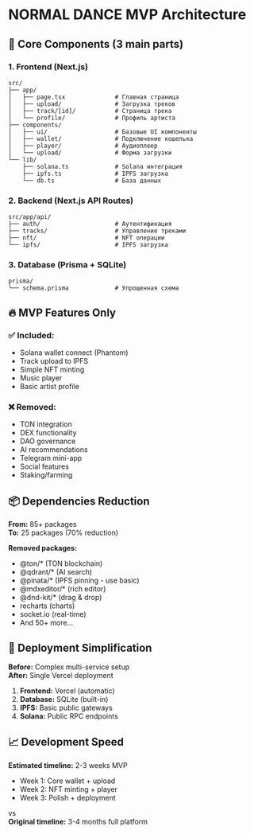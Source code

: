 # NORMAL DANCE MVP Architecture

## 🎯 Core Components (3 main parts)

### 1. Frontend (Next.js)
```
src/
├── app/
│   ├── page.tsx              # Главная страница
│   ├── upload/               # Загрузка треков
│   ├── track/[id]/           # Страница трека
│   └── profile/              # Профиль артиста
├── components/
│   ├── ui/                   # Базовые UI компоненты
│   ├── wallet/               # Подключение кошелька
│   ├── player/               # Аудиоплеер
│   └── upload/               # Форма загрузки
└── lib/
    ├── solana.ts             # Solana интеграция
    ├── ipfs.ts               # IPFS загрузка
    └── db.ts                 # База данных
```

### 2. Backend (Next.js API Routes)
```
src/app/api/
├── auth/                     # Аутентификация
├── tracks/                   # Управление треками
├── nft/                      # NFT операции
└── ipfs/                     # IPFS загрузка
```

### 3. Database (Prisma + SQLite)
```
prisma/
└── schema.prisma             # Упрощенная схема
```

## 🔥 MVP Features Only

### ✅ Included:
- Solana wallet connect (Phantom)
- Track upload to IPFS
- Simple NFT minting
- Music player
- Basic artist profile

### ❌ Removed:
- TON integration
- DEX functionality
- DAO governance
- AI recommendations
- Telegram mini-app
- Social features
- Staking/farming

## 📦 Dependencies Reduction

**From:** 85+ packages  
**To:** 25 packages (70% reduction)

**Removed packages:**
- @ton/* (TON blockchain)
- @qdrant/* (AI search)
- @pinata/* (IPFS pinning - use basic)
- @mdxeditor/* (rich editor)
- @dnd-kit/* (drag & drop)
- recharts (charts)
- socket.io (real-time)
- And 50+ more...

## 🚀 Deployment Simplification

**Before:** Complex multi-service setup  
**After:** Single Vercel deployment

1. **Frontend:** Vercel (automatic)
2. **Database:** SQLite (built-in)
3. **IPFS:** Basic public gateways
4. **Solana:** Public RPC endpoints

## 📈 Development Speed

**Estimated timeline:** 2-3 weeks MVP
- Week 1: Core wallet + upload
- Week 2: NFT minting + player
- Week 3: Polish + deployment

vs  
**Original timeline:** 3-4 months full platform